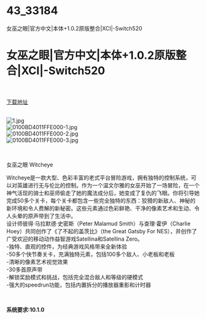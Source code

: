 # 43_33184
女巫之眼|官方中文|本体+1.0.2原版整合|XCI|-Switch520
# 女巫之眼|官方中文|本体+1.0.2原版整合|XCI|-Switch520
 <br/></br>
[下载地址](https://www.switch520.cc/article/33184 "下载地址")
<br/></br>

<p><img title="1.jpg" src="https://www.switch520.cc/muke_img/2022_06_20_00b2ca3c9cfb4.jpg" alt="1.jpg"><br>
<img title="0100BD4011FFE000-1.jpg" src="https://www.switch520.cc/muke_img/2022_06_20_2e8cfe4685cdb.jpg" alt="0100BD4011FFE000-1.jpg"><br>
<img title="0100BD4011FFE000-2.jpg" src="https://www.switch520.cc/muke_img/2022_06_20_d1ab2d3ca6b9b.jpg" alt="0100BD4011FFE000-2.jpg"><br>
<img title="0100BD4011FFE000-3.jpg" src="https://www.switch520.cc/muke_img/2022_06_20_30662164117f7.jpg" alt="0100BD4011FFE000-3.jpg"></p>
<p>&nbsp;</p>
<p>女巫之眼 Witcheye</p>
<p>Witcheye是一款大型、色彩丰富的老式平台冒险游戏，拥有独特的控制系统，可以对英雄进行无与伦比的控制。作为一个温文尔雅的女巫开始了一场冒险，在一个神气活现的骑士和巫师偷走了她的魔法成分后，她变成了复仇的飞眼。你将引导她完成50多个关卡，每个关卡都包含一些完全独特的东西：狡猾的新敌人、神秘的新环境和令人费解的新秘密。这些元素通过色彩鲜艳、干净的像素艺术和生动、令人头晕的原声带到了生活中。<br>
设计师彼得·马拉默德·史密斯（Peter Malamud Smith）与查理·霍伊（Charlie Hoey）共同创作了《了不起的盖茨比》（the Great Gatsby For NES），并创作了广受欢迎的移动动作益智游戏Satellina和Satellina Zero。<br>
-独特、直观的控件，为经典游戏风格带来全新体验<br>
-50多个快节奏关卡，充满独特元素，包括100多个敌人、小老板和老板<br>
-清晰的像素艺术视觉效果<br>
-30多首原声带<br>
-解锁奖励模式和挑战，包括完全混合敌人和等级的硬模式<br>
-强大的speedrun功能，包括内置拆分的播放器重影和计时器</p>
<p>&nbsp;</p>
<p><strong>系统要求:10.1.0</strong></p>



